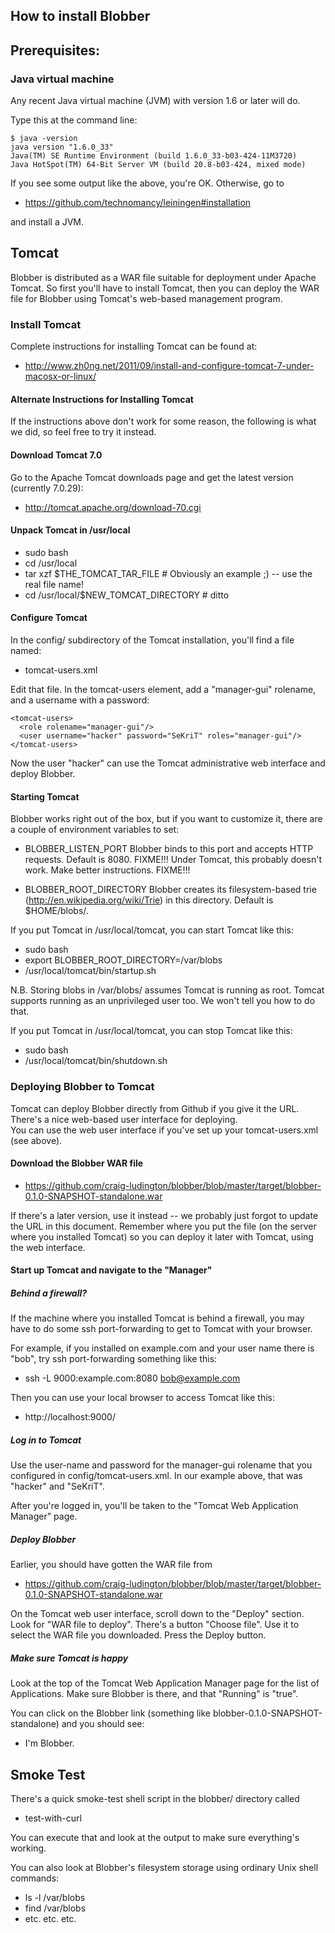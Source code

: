 	
## How to install Blobber

## Prerequisites:

### Java virtual machine

Any recent Java virtual machine (JVM) with version 1.6 or later will do.

Type this at the command line:

    $ java -version
    java version "1.6.0_33"
    Java(TM) SE Runtime Environment (build 1.6.0_33-b03-424-11M3720)
    Java HotSpot(TM) 64-Bit Server VM (build 20.8-b03-424, mixed mode)

If you see some output like the above, you're OK.
Otherwise, go to 

* https://github.com/technomancy/leiningen#installation

and install a JVM.

## Tomcat

Blobber is distributed as a WAR file suitable for deployment under Apache Tomcat.
So first you'll have to install Tomcat, then you can deploy the WAR file for Blobber
using Tomcat's web-based management program.

### Install Tomcat

Complete instructions for installing Tomcat can be found at:

* http://www.zh0ng.net/2011/09/install-and-configure-tomcat-7-under-macosx-or-linux/

#### Alternate Instructions for Installing Tomcat
If the instructions above don't work for some reason, the following is what we did,
so feel free to try it instead.

#### Download Tomcat 7.0 
Go to the Apache Tomcat downloads page and get the latest version (currently 7.0.29):

* http://tomcat.apache.org/download-70.cgi

#### Unpack Tomcat in /usr/local
* sudo bash
* cd /usr/local
* tar xzf $THE_TOMCAT_TAR_FILE         # Obviously an example ;)  -- use the real file name!
* cd /usr/local/$NEW_TOMCAT_DIRECTORY  # ditto

#### Configure Tomcat
In the config/ subdirectory of the Tomcat installation, you'll find a file named:
* tomcat-users.xml

Edit that file.  In the tomcat-users element, add a "manager-gui" rolename, and a username with a password:

    <tomcat-users>
      <role rolename="manager-gui"/>
      <user username="hacker" password="SeKriT" roles="manager-gui"/>
    </tomcat-users>

Now the user "hacker" can use the Tomcat administrative web interface and deploy Blobber.

#### Starting Tomcat
Blobber works right out of the box, but if you want to customize it, there are a couple of 
environment variables to set:
* BLOBBER_LISTEN_PORT
Blobber binds to this port and accepts HTTP requests.
Default is 8080.
FIXME!!! Under Tomcat, this probably doesn't work.  Make better instructions.  FIXME!!!

* BLOBBER_ROOT_DIRECTORY
Blobber creates its filesystem-based trie (http://en.wikipedia.org/wiki/Trie) in this directory.
Default is $HOME/blobs/.

If you put Tomcat in /usr/local/tomcat, you can start Tomcat like this:
* sudo bash
* export BLOBBER_ROOT_DIRECTORY=/var/blobs 
* /usr/local/tomcat/bin/startup.sh

N.B. Storing blobs in /var/blobs/ assumes Tomcat is running as root.
Tomcat supports running as an unprivileged user too.  We won't tell you
how to do that.

If you put Tomcat in /usr/local/tomcat, you can stop Tomcat like this:
* sudo bash
* /usr/local/tomcat/bin/shutdown.sh

### Deploying Blobber to Tomcat

Tomcat can deploy Blobber directly from Github if you give it the URL.
There's a nice web-based user interface for deploying.  
You can use the web user interface if you've set up your tomcat-users.xml (see above).

#### Download the Blobber WAR file

* https://github.com/craig-ludington/blobber/blob/master/target/blobber-0.1.0-SNAPSHOT-standalone.war

If there's a later version, use it instead -- we probably just forgot to update the URL in this document.
Remember where you put the file (on the server where you installed Tomcat)
so you can deploy it later with Tomcat, using the web interface.

#### Start up Tomcat and navigate to the "Manager"

##### Behind a firewall?
If the machine where you installed Tomcat is behind a firewall, you may 
have to do some ssh port-forwarding to get to Tomcat with your browser.

For example, if you installed on example.com and your user name there is "bob",
try ssh port-forwarding something like this:

* ssh -L 9000:example.com:8080 bob@example.com

Then you can use your local browser to access Tomcat like this:

* http://localhost:9000/

##### Log in to Tomcat
Use the user-name and password for the manager-gui rolename that you configured 
in config/tomcat-users.xml.
In our example above, that was "hacker" and "SeKriT".

After you're logged in, you'll be taken to the "Tomcat Web Application Manager" page.

##### Deploy Blobber

Earlier, you should have gotten the WAR file from
* https://github.com/craig-ludington/blobber/blob/master/target/blobber-0.1.0-SNAPSHOT-standalone.war

On the Tomcat web user interface, scroll down to the "Deploy" section.
Look for "WAR file to deploy".
There's a button "Choose file".
Use it to select the WAR file you downloaded.
Press the Deploy button.

##### Make sure Tomcat is happy
Look at the top of the Tomcat Web Application Manager page for the list of Applications.
Make sure Blobber is there, and that "Running" is "true".

You can click on the Blobber link (something like blobber-0.1.0-SNAPSHOT-standalone) and
you should see:

* I'm Blobber.



## Smoke Test
There's a quick smoke-test shell script in the blobber/ directory called 
* test-with-curl

You can execute that and look at the output to make sure everything's working.

You can also look at Blobber's filesystem storage using ordinary Unix shell commands:

* ls -l /var/blobs
* find /var/blobs
* etc. etc. etc.



